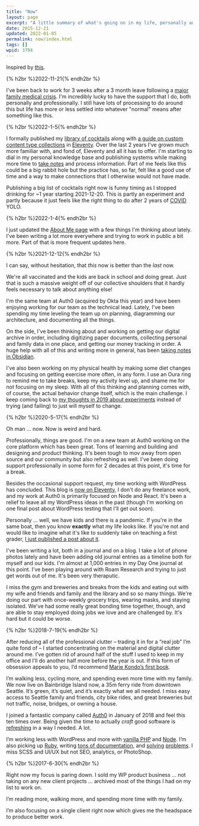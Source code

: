 ```yaml
---
title: "Now"
layout: page
excerpt: "A little summary of what's going on in my life, personally and professionally. "
date: 2015-12-21
updated: 2022-01-05
permalink: now/index.html
tags: []
wpid: 3794
---
```


Inspired by [this](https://nownownow.com/about).

{% h2br %}2022-11-21{% endh2br %}

I've been back to work for 3 weeks after a 3 month leave following a [major family medical crisis](/stroke). I'm incredibly lucky to have the support that I do, both personally and professionally. I still have lots of processing to do around this but life has more or less settled into whatever "normal" means after something like this. 

{% h2br %}2022-1-5{% endh2br %}

I formally published my [library of cocktails](/cocktails/) along with [a guide on custom content type collections](/eleventy-custom-content-type-collections) in [Eleventy](/tag/eleventy/). Over the last 2 years I've grown much more familiar with, and fond of, Eleventy and all it has to offer. I'm starting to dial in my personal knowledge base and publishing systems while making more time to [take notes](/notes/) and process information. Part of me feels like this could be a big rabbit hole but the practice has, so far, felt like a good use of time and a way to make connections that I otherwise would not have made.

Publishing a big list of cocktails right now is funny timing as I stopped drinking for ~1 year starting 2021-12-20. This is partly an experiment and partly because it just feels like the right thing to do after 2 years of [COVID](/tag/covid-19) YOLO.

{% h2br %}2022-1-4{% endh2br %}

I just updated the [About Me page](/about/) with a few things I'm thinking about lately. I've been writing a lot more everywhere and trying to work in public a bit more. Part of that is more frequent updates here.

{% h2br %}2021-12-12{% endh2br %}

I can say, without hesitation, that *this* now is better than the *last* now.

We're all vaccinated and the kids are back in school and doing great. Just that is such a massive weight off of our collective shoulders that it hardly feels necessary to talk about anything else!

I'm the same team at Auth0 (acquired by Okta this year) and have been enjoying working for our team as the technical lead. Lately, I've been spending my time leveling the team up on planning, diagramming our architecture, and documenting all the things.

On the side, I've been thinking about and working on getting our digital archive in order, including digitizing paper documents, collecting personal and family data in one place, and getting our money tracking in order. A huge help with all of this and writing more in general, has been [taking notes in Obsidian](/notes).

I've also been working on my physical health by making some diet changes and focusing on getting exercise more often, in any form. I use an Oura ring to remind me to take breaks, keep my activity level up, and shame me for not focusing on my sleep. With all of this thinking and planning comes with, of course, the actual behavior change itself, which is the main challenge. I keep coming back to [my thoughts in 2019 about experiments](/improvement-as-experimentation/) instead of trying (and failing) to just will myself to change.

{% h2br %}2020-5-17{% endh2br %}

Oh man ... now. Now is weird and hard.

Professionally, things are good. I'm on a new team at Auth0 working on the core platform which has been great. Tons of learning and building and designing and product thinking. It's been tough to mov away from open source and our community but also refreshing as well. I've been doing support professionally in some form for 2 decades at this point, it's time for a break.

Besides the occasional support request, my time working with WordPress has concluded. This blog is [now on Eleventy](/taking-wordpress-to-eleventy/), I don't do any freelance work, and my work at Auth0 is primarily focused on Node and React. It's been a relief to leave all my WordPress ideas in the past (though I'm working on one final post about WordPress testing that I'll get out soon).

Personally ... well, we have kids and there is a pandemic. If you're in the same boat, then you know **exactly** what my life looks like. If you're not and would like to imagine what it's like to suddenly take on teaching a first grader, [I just published a post about it](/how-we-are-teaching-right-now/).

I've been writing a lot, both in a journal and on a blog. I take a lot of phone photos lately and have been adding old journal entries as a timeline both for myself and our kids. I'm almost at 1,000 entries in my Day One journal at this point. I've been playing around with Roam Research and trying to just get words out of me. It's been very theraputic.

I miss the gym and breweries and breaks from the kids and eating out with my wife and friends and family and the library and so so many things. We're doing our part with once-weekly grocery trips, wearing masks, and staying isolated. We've had some really great bonding time together, though, and are able to stay employed doing jobs we love and are challenged by. It's hard but it could be worse.

{% h2br %}2018-7-19{% endh2br %}

After reducing all of the professional clutter – trading it in for a “real job” I’m quite fond of – I started concentrating on the material and digital clutter around me. I’ve gotten rid of around half of the stuff I used to keep in my office and I’ll do another half more before the year is out. If this form of obsession appeals to you, I’d recommend [Marie Kondo’s first book](https://www.amazon.com/Life-Changing-Magic-Tidying-Decluttering-Organizing/dp/1607747308/ref=sr_1_1).

I’m walking less, cycling more, and spending even more time with my family. We now live on Bainbridge Island now, a 35m ferry ride from downtown Seattle. It’s green, it’s quiet, and it’s exactly what we all needed. I miss easy access to Seattle family and friends, city bike rides, and great breweries but not traffic, noise, bridges, or owning a house.

I joined a fantastic company called [Auth0](https://auth0.com) in January of 2018 and feel this ten times over. Being given the time to actually *craft* good software is [refreshing](/pitfalls-of-being-a-wordpress-developer/ "refreshing") in a way I needed. A lot.

I’m working less with WordPress and more with [vanilla PHP](https://github.com/joshcanhelp/auth0-php-test) and [Node](https://github.com/joshcanhelp/repos-to-csv). I’m also picking up [Ruby](https://github.com/joshcanhelp/auth0-ruby-basic), writing [tons of documentation](https://github.com/auth0/docs/commits/master?author=joshcanhelp), and [solving](https://wordpress.org/support/users/auth0josh/) [problems](https://community.auth0.com/u/josh.cunningham/summary). I miss SCSS and UI/UX but not SEO, analytics, or PhotoShop.

{% h2br %}2017-6-30{% endh2br %}

Right now my focus is paring down. I sold my WP product business … not taking on any new client projects … archived most of the things I had on my list to work on.

I’m reading more, walking more, and spending more time with my family.

I’m also focusing on a single client right now which gives me the headspace to produce better work.
